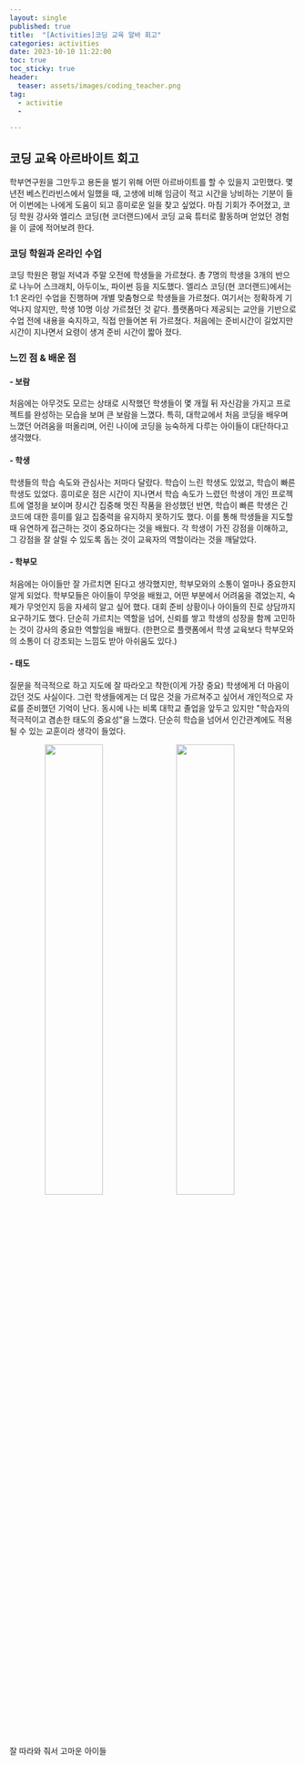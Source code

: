 ```yaml
---
layout: single
published: true
title:  "[Activities]코딩 교육 알바 회고"
categories: activities
date: 2023-10-10 11:22:00
toc: true
toc_sticky: true
header:
  teaser: assets/images/coding_teacher.png
tag:   
  - activitie
  - 

---
```


## 코딩 교육 아르바이트 회고

학부연구원을 그만두고 용돈을 벌기 위해 어떤 아르바이트를 할 수 있을지 고민했다. 몇년전 베스킨라빈스에서 일했을 때, 고생에 비해 임금이 적고 시간을 낭비하는 기분이 들어 이번에는 나에게 도움이 되고 흥미로운 일을 찾고 싶었다. 마침 기회가 주어졌고, 코딩 학원 강사와 엘리스 코딩(현 코더랜드)에서 코딩 교육 튜터로 활동하며 얻었던 경험을 이 글에 적어보려 한다.

### 코딩 학원과 온라인 수업

코딩 학원은 평일 저녁과 주말 오전에 학생들을 가르쳤다. 총 7명의 학생을 3개의 반으로 나누어 스크래치, 아두이노, 파이썬 등을 지도했다.
엘리스 코딩(현 코더랜드)에서는 1:1 온라인 수업을 진행하며 개별 맞춤형으로 학생들을 가르쳤다. 여기서는 정확하게 기억나지 않지만, 학생 10명 이상 가르쳤던 것 같다. 플랫폼마다 제공되는 교안을 기반으로 수업 전에 내용을 숙지하고, 직접 만들어본 뒤 가르쳤다. 처음에는 준비시간이 길었지만 시간이 지나면서 요령이 생겨 준비 시간이 짧아 졌다.

### 느낀 점 & 배운 점

#### - 보람  
   
처음에는 아무것도 모르는 상태로 시작했던 학생들이 몇 개월 뒤 자신감을 가지고 프로젝트를 완성하는 모습을 보며 큰 보람을 느꼈다. 특히, 대학교에서 처음 코딩을 배우며 느꼈던 어려움을 떠올리며, 어린 나이에 코딩을 능숙하게 다루는 아이들이 대단하다고 생각했다.

#### - 학생  
학생들의 학습 속도와 관심사는 저마다 달랐다. 학습이 느린 학생도 있었고, 학습이 빠른 학생도 있었다. 흥미로운 점은 시간이 지나면서 학습 속도가 느렸던 학생이 개인 프로젝트에 열정을 보이며 장시간 집중해 멋진 작품을 완성했던 반면, 학습이 빠른 학생은 긴 코드에 대한 흥미를 잃고 집중력을 유지하지 못하기도 했다.
이를 통해 학생들을 지도할 때 유연하게 접근하는 것이 중요하다는 것을 배웠다. 각 학생이 가진 강점을 이해하고, 그 강점을 잘 살릴 수 있도록 돕는 것이 교육자의 역할이라는 것을 깨달았다.

#### - 학부모
처음에는 아이들만 잘 가르치면 된다고 생각했지만, 학부모와의 소통이 얼마나 중요한지 알게 되었다. 학부모들은 아이들이 무엇을 배웠고, 어떤 부분에서 어려움을 겪었는지, 숙제가 무엇인지 등을 자세히 알고 싶어 했다. 대회 준비 상황이나 아이들의 진로 상담까지 요구하기도 했다. 단순히 가르치는 역할을 넘어, 신뢰를 쌓고 학생의 성장을 함께 고민하는 것이 강사의 중요한 역할임을 배웠다.
(한편으로 플랫폼에서 학생 교육보다 학부모와의 소통이 더 강조되는 느낌도 받아 아쉬움도 있다.)

#### - 태도  
질문을 적극적으로 하고 지도에 잘 따라오고 착한(이게 가장 중요) 학생에게 더 마음이 갔던 것도 사실이다. 그런 학생들에게는 더 많은 것을 가르쳐주고 싶어서 개인적으로 자료를 준비했던 기억이 난다. 
동시에 나는 비록 대학교 졸업을 앞두고 있지만 "학습자의 적극적이고 겸손한 태도의 중요성"을 느꼈다. 단순히 학습을 넘어서 인간관계에도 적용될 수 있는 교훈이라 생각이 들었다.

<span align="center"><img src="https://github.com/user-attachments/assets/d9df67ea-9788-4671-b444-57ebb3a27a84" width="45%"></span> <span align="center"><img src="https://github.com/user-attachments/assets/582750a1-9349-4558-81ae-93042260d625" width="45%"></span>  
잘 따라와 줘서 고마운 아이들




